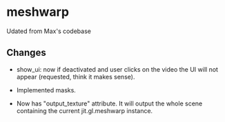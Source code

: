 # meshwarp

Udated from Max's codebase

## Changes
- show_ui: now if deactivated and user clicks on the video the UI will not appear (requested, think it makes sense).

- Implemented masks.

- Now has "output_texture" attribute. 
It will output the whole scene containing the current jit.gl.meshwarp instance.